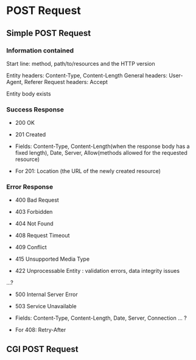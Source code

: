 # POST Request
## Simple POST Request
### Information contained

Start line: method, path/to/resources and the HTTP version

Entity headers: Content-Type, Content-Length
General headers: User-Agent, Referer
Request headers: Accept

Entity body exists

### Success Response

- 200 OK
- 201 Created

- Fields: Content-Type, Content-Length(when the response body has a fixed length),
	Date, Server, Allow(methods allowed for the requested resource)
- For 201: Location (the URL of the newly created resource)

### Error Response

- 400 Bad Request

- 403 Forbidden
- 404 Not Found
- 408 Request Timeout

- 409 Conflict
- 415 Unsupported Media Type
- 422 Unprocessable Entity : validation errors, data integrity issues

...?

- 500 Internal Server Error
- 503 Service Unavailable

- Fields: Content-Type, Content-Length, Date, Server, Connection ... ?
- For 408: Retry-After

## CGI POST Request